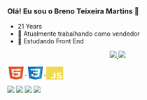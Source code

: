 ### Olá! Eu sou o Breno Teixeira Martins 👋


- 21 Years
- 🔭 Atualmente trabalhando como vendedor
- 🌱 Estudando Front End



<div align="center">
  <a href="https://github.com/rafaballerini">
  <img height="150em" src="https://github-readme-stats.vercel.app/api?username=rkbno&show_icons=true&theme=dark&include_all_commits=true&count_private=true"/>
  <img height="150em" src="https://github-readme-stats.vercel.app/api/top-langs/?username=rkbno&layout=compact&langs_count=7&theme=dark"/>
</div>
<div style="display: inline_block"><br>
   <img align="center" alt="Rafa-HTML" height="30" width="40" src="https://raw.githubusercontent.com/devicons/devicon/master/icons/html5/html5-original.svg">
  <img align="center" alt="Rafa-CSS" height="30" width="40" src="https://raw.githubusercontent.com/devicons/devicon/master/icons/css3/css3-original.svg">
  
  <img align="center" alt="Rafa-Js" height="30" width="40" src="https://raw.githubusercontent.com/devicons/devicon/master/icons/javascript/javascript-plain.svg">
  
  


  
  
</div>

<div>
  
  <a href="https://instagram.com/rkbno" target="_blank"><img src="https://img.shields.io/badge/-Instagram-%23E4405F?style=for-the-badge&logo=instagram&logoColor=white" ></a>
 	<a href="https://discord.gg/wagxzStdcR" target="_blank"><img src="https://img.shields.io/badge/Discord-7289DA?style=for-the-badge&logo=discord&logoColor=white" ></a> 
  <a href = "mailto:brenotm10@gmail.com" target="_black"><img src="https://img.shields.io/badge/-Gmail-%23333?style=for-the-badge&logo=gmail&logoColor=white"></a>
  <a href="https://www.linkedin.com/in/breno-teixeira-martins-77b319230/" target="_blank"><img src="https://img.shields.io/badge/-LinkedIn-%230077B5?style=for-the-badge&logo=linkedin&logoColor=white"></a> 
 
  
 
</div>
